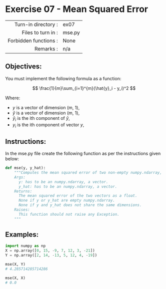 # Exercise 07 - Mean Squared Error

|                         |                    |
| -----------------------:| ------------------ |
|   Turn-in directory :   |  ex07              |
|   Files to turn in :    |  mse.py            |
|   Forbidden functions : |  None              |
|   Remarks :             |  n/a               |

## Objectives:

You must implement the following formula as a function:

$$
\frac{1}{m}\sum_{i=1}^{m}(\hat{y}_i - y_i)^2
$$

Where:
- $y$ is a vector of dimension (m, 1),
- $\hat{y}$ is a vector of dimension (m, 1),
- $\hat{y}_i$ is the ith component of $\hat{y}$,
- $y_i$ is the ith component of vector $y$,


## Instructions:

In the mse.py file create the following function as per the instructions given below:
```python
def mse(y, y_hat):
    """Computes the mean squared error of two non-empty numpy.ndarray, using a for-loop. The two arrays must have the same dimensions.
    Args:
      y: has to be an numpy.ndarray, a vector.
      y_hat: has to be an numpy.ndarray, a vector.
    Returns:
      The mean squared error of the two vectors as a float.
      None if y or y_hat are empty numpy.ndarray.
      None if y and y_hat does not share the same dimensions.
    Raises:
      This function should not raise any Exception.
    """
```


## Examples:

```python
import numpy as np
X = np.array([0, 15, -9, 7, 12, 3, -21])
Y = np.array([2, 14, -13, 5, 12, 4, -19])

mse(X, Y)
# 4.285714285714286

mse(X, X)
# 0.0
```
